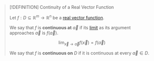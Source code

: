 >[!DEFINITION] Continuity of a Real Vector Function
>
>Let $f: D \subseteq \mathbb{R}^m \to \mathbb{R}^n$ be a [real vector function](Real%20Vector%20Functions/Real%20Vector%20Function.md).
>
>We say that $f$ is **continuous at** $\vec{a}$ if its [limit](Limits%20of%20Real%20Vector%20Functions.md) as its argument approaches $\vec{a}$ is $f(\vec{a})$.
>
>$$\lim_{\vec{x} \to \vec{a}} f(\vec{x}) = f(\vec{a})$$
>
>We say that $f$ is **continuous on** $D$ if it is continuous at every $\vec{a} \in D$.
>
